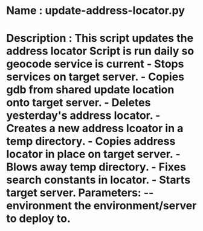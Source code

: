 <h1>Name        : update-address-locator.py<h1>
Description : This script updates the address locator
              Script is run daily so geocode service is current
                - Stops services on target server.
                - Copies gdb from shared update location onto target server.
                - Deletes yesterday's address locator.
                - Creates a new address lcoator in a temp directory.
                - Copies address locator in place on target server.
                - Blows away temp directory.
                - Fixes search constants in locator.
                - Starts target server.
Parameters: --environment   the environment/server to deploy to.
